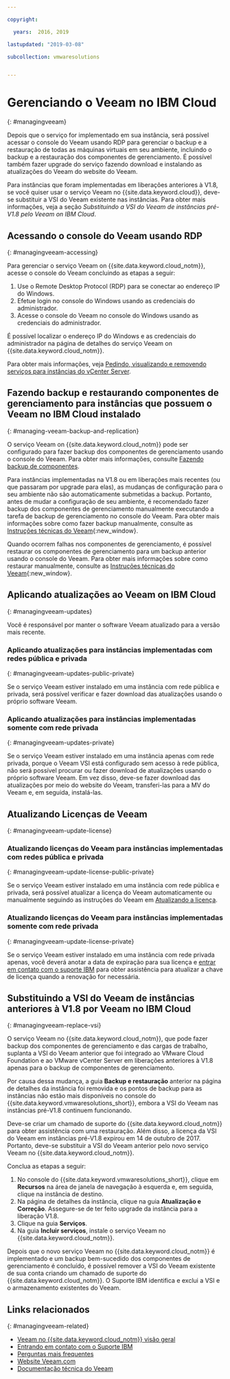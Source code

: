```yaml
---

copyright:

  years:  2016, 2019

lastupdated: "2019-03-08"

subcollection: vmwaresolutions


---
```


# Gerenciando o Veeam no IBM Cloud
{: #managingveeam}

Depois que o serviço for implementado em sua instância, será possível acessar o console do Veeam usando RDP para gerenciar o backup e a restauração de todas as máquinas virtuais em seu ambiente, incluindo o backup e a restauração dos componentes de gerenciamento. É possível também fazer upgrade do serviço fazendo download e instalando as atualizações do Veeam do website do Veeam.

Para instâncias que foram implementadas em liberações anteriores à V1.8, se você quiser usar o serviço Veeam no {{site.data.keyword.cloud}}, deve-se substituir a VSI do Veeam existente nas instâncias. Para obter mais informações, veja a seção _Substituindo a VSI do Veeam de instâncias pré-V1.8 pelo Veeam on IBM Cloud_.

## Acessando o console do Veeam usando RDP
{: #managingveeam-accessing}

Para gerenciar o serviço Veeam on {{site.data.keyword.cloud_notm}}, acesse o console do Veeam concluindo as etapas
a seguir:
1. Use o Remote Desktop Protocol (RDP) para se conectar ao endereço IP do Windows.
2. Efetue login no console do Windows usando as credenciais do administrador.
3. Acesse o console do Veeam no console do Windows usando as credenciais do administrador.

É possível localizar o endereço IP do Windows e as credenciais do administrador na página de detalhes do serviço Veeam on {{site.data.keyword.cloud_notm}}.

Para obter mais informações, veja [Pedindo, visualizando e removendo serviços para instâncias do vCenter Server](/docs/services/vmwaresolutions/vcenter?topic=vmware-solutions-vc_addingremovingservices).

## Fazendo backup e restaurando componentes de gerenciamento para instâncias que possuem o Veeam no IBM Cloud instalado
{: #managing-veeam-backup-and-replication}

O serviço Veeam on {{site.data.keyword.cloud_notm}} pode ser configurado para fazer backup dos componentes de gerenciamento usando o console do Veeam. Para obter mais informações, consulte [Fazendo backup de componentes](/docs/services/vmwaresolutions/archiref/solution?topic=vmware-solutions-solution_backingup).

Para instâncias implementadas na V1.8 ou em liberações mais recentes (ou que passaram por upgrade para elas), as mudanças de configuração
para o seu ambiente não são automaticamente submetidas a backup. Portanto, antes de mudar a configuração de seu ambiente, é recomendado fazer backup dos componentes de gerenciamento manualmente executando a tarefa de backup de gerenciamento no console do Veeam. Para obter mais informações sobre como fazer backup manualmente, consulte
as [Instruções técnicas do Veeam](https://helpcenter.veeam.com/backup/vsphere/scheduing_manual.html){:new_window}.

Quando ocorrem falhas nos componentes de gerenciamento, é possível restaurar os componentes de gerenciamento para um backup anterior usando o console do Veeam. Para obter mais informações sobre como restaurar manualmente, consulte as
[Instruções
técnicas do Veeam]( https://helpcenter.veeam.com/backup/vsphere/performing_full_recovery.html){:new_window}.

## Aplicando atualizações ao Veeam on IBM Cloud
{: #managingveeam-updates}

Você é responsável por manter o software Veeam atualizado para a versão mais recente.

### Aplicando atualizações para instâncias implementadas com redes pública e privada
{: #managingveeam-updates-public-private}

Se o serviço Veeam estiver instalado em uma instância com rede pública e privada, será possível verificar e fazer download das atualizações usando o próprio software Veeam.

### Aplicando atualizações para instâncias implementadas somente com rede privada
{: #managingveeam-updates-private}

Se o serviço Veeam estiver instalado em uma instância apenas com rede privada, porque o Veeam VSI está configurado sem acesso à rede pública, não será possível procurar ou fazer download de atualizações usando o próprio software Veeam. Em vez disso, deve-se fazer download das atualizações por meio do website do Veeam, transferi-las para a MV do Veeam e, em seguida, instalá-las.

## Atualizando Licenças de Veeam
{: #managingveeam-update-license}

### Atualizando licenças do Veeam para instâncias implementadas com redes pública e privada
{: #managingveeam-update-license-public-private}

Se o serviço Veeam estiver instalado em uma instância com rede pública e privada, será possível atualizar a licença do Veeam automaticamente ou manualmente seguindo as instruções do Veeam em [Atualizando a licença]( https://helpcenter.veeam.com/docs/backup/vsphere/license_update.html).

### Atualizando licenças do Veeam para instâncias implementadas somente com rede privada
{: #managingveeam-update-license-private}

Se o serviço Veeam estiver instalado em uma instância com rede privada apenas, você deverá anotar a data de expiração
para sua licença e [entrar em contato com o suporte IBM](/docs/services/vmwaresolutions/vmonic?topic=vmware-solutions-trbl_support) para obter assistência para atualizar a chave de licença quando a renovação for necessária.

## Substituindo a VSI do Veeam de instâncias anteriores à V1.8 por Veeam no IBM Cloud
{: #managingveeam-replace-vsi}

O serviço Veeam no {{site.data.keyword.cloud_notm}}, que pode fazer backup dos componentes de gerenciamento e das cargas de trabalho, suplanta a VSI do Veeam anterior que foi integrado ao VMware Cloud Foundation e ao VMware vCenter Server em liberações anteriores à V1.8 apenas para o backup de componentes de gerenciamento.

Por causa dessa mudança, a guia **Backup e restauração** anterior na página de detalhes da instância
foi removida e os pontos de backup para as instâncias não estão mais disponíveis no
console do {{site.data.keyword.vmwaresolutions_short}}, embora a VSI do Veeam nas instâncias pré-V1.8 continuem
funcionando.

Deve-se criar um chamado de suporte do {{site.data.keyword.cloud_notm}} para obter assistência com uma restauração. Além disso, a licença da VSI do Veeam em instâncias pré-V1.8 expirou em 14 de outubro de 2017. Portanto, deve-se substituir a VSI do Veeam anterior pelo novo serviço Veeam no {{site.data.keyword.cloud_notm}}.

Conclua as etapas a seguir:
1. No console do {{site.data.keyword.vmwaresolutions_short}}, clique em **Recursos** na área de janela de navegação à esquerda e, em seguida, clique na instância de destino.
2. Na página de detalhes da instância, clique na guia **Atualização e Correção**. Assegure-se de ter feito upgrade da instância para a liberação V1.8.
3. Clique na guia **Serviços**.
4. Na guia **Incluir serviços**, instale o serviço Veeam no {{site.data.keyword.cloud_notm}}.

Depois que o novo serviço Veeam no {{site.data.keyword.cloud_notm}} é implementado e um backup bem-sucedido dos componentes de gerenciamento é concluído, é possível remover a VSI do Veeam existente de sua conta criando um chamado de suporte do {{site.data.keyword.cloud_notm}}. O Suporte IBM identifica e exclui a VSI e o armazenamento existentes do Veeam.

## Links relacionados
{: #managingveeam-related}

* [Veeam no {{site.data.keyword.cloud_notm}} visão geral](/docs/services/vmwaresolutions/services?topic=vmware-solutions-veeam_considerations)
* [Entrando em contato com o Suporte IBM](/docs/services/vmwaresolutions/vmonic?topic=vmware-solutions-trbl_support)
* [Perguntas mais frequentes](/docs/services/vmwaresolutions/vmonic?topic=vmware-solutions-faq)
* [Website Veeam.com](https://www.veeam.com/)
* [Documentação técnica do Veeam](https://www.veeam.com/documentation-guides-datasheets.html)
